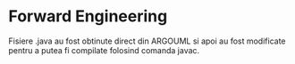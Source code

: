 # Forward Engineering
  Fisiere .java au fost obtinute direct din ARGOUML si apoi au fost modificate pentru a 
putea fi compilate folosind comanda javac.
